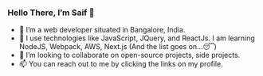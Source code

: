 ### Hello There, I’m Saif 👋

- 💼 I’m a web developer situated in Bangalore, India.
- 🌱 I use technologies like JavaScript, JQuery, and ReactJs. I am learning NodeJS, Webpack, AWS, Next.js (And the list goes on...😴)
- 💞️ I’m looking to collaborate on open-source projects, side projects.
- 📫 You can reach out to me by clicking the links on my profile.
